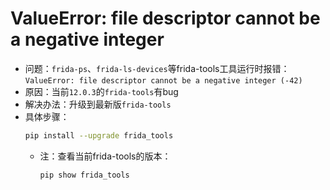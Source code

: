# ValueError: file descriptor cannot be a negative integer

* 问题：`frida-ps`、`frida-ls-devices`等frida-tools工具运行时报错：`ValueError: file descriptor cannot be a negative integer (-42)`
* 原因：当前`12.0.3`的`frida-tools`有bug
* 解决办法：升级到最新版`frida-tools`
* 具体步骤：
  ```bash
  pip install --upgrade frida_tools
  ```
  * 注：查看当前frida-tools的版本：
    ```bash
    pip show frida_tools
    ```
